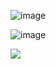 ![image](https://github.com/user-attachments/assets/dd48e5ec-7ba5-451c-9b3d-a547439b5083)


![image](https://github.com/user-attachments/assets/e01872bd-ca67-4836-b883-619a018c8720)



![](https://komarev.com/ghpvc/?username=N1TEB0I&color=ce48ff)
